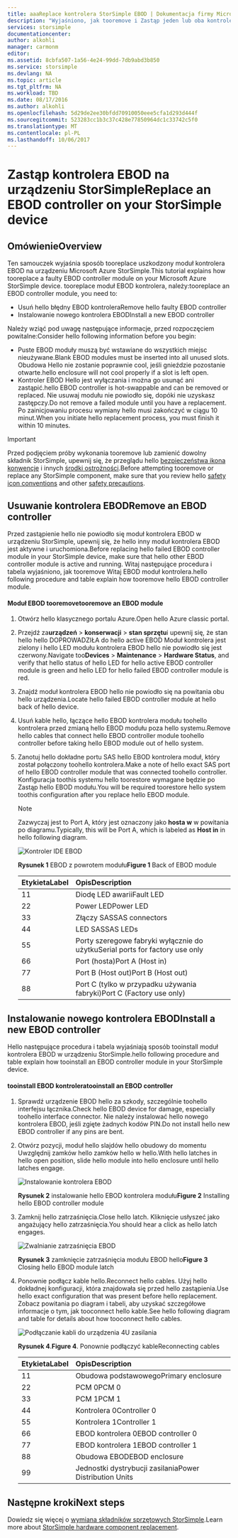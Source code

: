```yaml
---
title: aaaReplace kontrolera StorSimple EBOD | Dokumentacja firmy Microsoft
description: "Wyjaśniono, jak tooremove i Zastąp jeden lub oba kontrolerów EBOD na urządzeniu StorSimple 8600."
services: storsimple
documentationcenter: 
author: alkohli
manager: carmonm
editor: 
ms.assetid: 8cbfa507-1a56-4e24-99dd-7db9abd3b850
ms.service: storsimple
ms.devlang: NA
ms.topic: article
ms.tgt_pltfrm: NA
ms.workload: TBD
ms.date: 08/17/2016
ms.author: alkohli
ms.openlocfilehash: 5d29de2ee30bfdd70910050eee5cfa1d293d444f
ms.sourcegitcommit: 523283cc1b3c37c428e77850964dc1c33742c5f0
ms.translationtype: MT
ms.contentlocale: pl-PL
ms.lasthandoff: 10/06/2017
---
```

# <a name="replace-an-ebod-controller-on-your-storsimple-device"></a><span data-ttu-id="f6472-103">Zastąp kontrolera EBOD na urządzeniu StorSimple</span><span class="sxs-lookup"><span data-stu-id="f6472-103">Replace an EBOD controller on your StorSimple device</span></span>
## <a name="overview"></a><span data-ttu-id="f6472-104">Omówienie</span><span class="sxs-lookup"><span data-stu-id="f6472-104">Overview</span></span>
<span data-ttu-id="f6472-105">Ten samouczek wyjaśnia sposób tooreplace uszkodzony moduł kontrolera EBOD na urządzeniu Microsoft Azure StorSimple.</span><span class="sxs-lookup"><span data-stu-id="f6472-105">This tutorial explains how tooreplace a faulty EBOD controller module on your Microsoft Azure StorSimple device.</span></span> <span data-ttu-id="f6472-106">tooreplace moduł EBOD kontrolera, należy:</span><span class="sxs-lookup"><span data-stu-id="f6472-106">tooreplace an EBOD controller module, you need to:</span></span>

* <span data-ttu-id="f6472-107">Usuń hello błędny EBOD kontrolera</span><span class="sxs-lookup"><span data-stu-id="f6472-107">Remove hello faulty EBOD controller</span></span>
* <span data-ttu-id="f6472-108">Instalowanie nowego kontrolera EBOD</span><span class="sxs-lookup"><span data-stu-id="f6472-108">Install a new EBOD controller</span></span>

<span data-ttu-id="f6472-109">Należy wziąć pod uwagę następujące informacje, przed rozpoczęciem powitalne:</span><span class="sxs-lookup"><span data-stu-id="f6472-109">Consider hello following information before you begin:</span></span>

* <span data-ttu-id="f6472-110">Puste EBOD moduły muszą być wstawiane do wszystkich miejsc nieużywane.</span><span class="sxs-lookup"><span data-stu-id="f6472-110">Blank EBOD modules must be inserted into all unused slots.</span></span> <span data-ttu-id="f6472-111">Obudowa Hello nie zostanie poprawnie cool, jeśli gnieździe pozostanie otwarte.</span><span class="sxs-lookup"><span data-stu-id="f6472-111">hello enclosure will not cool properly if a slot is left open.</span></span>
* <span data-ttu-id="f6472-112">Kontroler EBOD Hello jest wyłączania i można go usunąć ani zastąpić.</span><span class="sxs-lookup"><span data-stu-id="f6472-112">hello EBOD controller is hot-swappable and can be removed or replaced.</span></span> <span data-ttu-id="f6472-113">Nie usuwaj modułu nie powiodło się, dopóki nie uzyskasz zastępczy.</span><span class="sxs-lookup"><span data-stu-id="f6472-113">Do not remove a failed module until you have a replacement.</span></span> <span data-ttu-id="f6472-114">Po zainicjowaniu procesu wymiany hello musi zakończyć w ciągu 10 minut.</span><span class="sxs-lookup"><span data-stu-id="f6472-114">When you initiate hello replacement process, you must finish it within 10 minutes.</span></span>

> [!IMPORTANT]
> <span data-ttu-id="f6472-115">Przed podjęciem próby wykonania tooremove lub zamienić dowolny składnik StorSimple, upewnij się, że przeglądu hello [bezpieczeństwa ikona konwencje](storsimple-safety.md#safety-icon-conventions) i innych [środki ostrożności](storsimple-safety.md).</span><span class="sxs-lookup"><span data-stu-id="f6472-115">Before attempting tooremove or replace any StorSimple component, make sure that you review hello [safety icon conventions](storsimple-safety.md#safety-icon-conventions) and other [safety precautions](storsimple-safety.md).</span></span>
> 
> 

## <a name="remove-an-ebod-controller"></a><span data-ttu-id="f6472-116">Usuwanie kontrolera EBOD</span><span class="sxs-lookup"><span data-stu-id="f6472-116">Remove an EBOD controller</span></span>
<span data-ttu-id="f6472-117">Przed zastąpienie hello nie powiodło się moduł kontrolera EBOD w urządzeniu StorSimple, upewnij się, że hello inny moduł kontrolera EBOD jest aktywne i uruchomiona.</span><span class="sxs-lookup"><span data-stu-id="f6472-117">Before replacing hello failed EBOD controller module in your StorSimple device, make sure that hello other EBOD controller module is active and running.</span></span> <span data-ttu-id="f6472-118">Witaj następujące procedura i tabela wyjaśniono, jak tooremove Witaj EBOD moduł kontrolera.</span><span class="sxs-lookup"><span data-stu-id="f6472-118">hello following procedure and table explain how tooremove hello EBOD controller module.</span></span>

#### <a name="tooremove-an-ebod-module"></a><span data-ttu-id="f6472-119">Moduł EBOD tooremove</span><span class="sxs-lookup"><span data-stu-id="f6472-119">tooremove an EBOD module</span></span>
1. <span data-ttu-id="f6472-120">Otwórz hello klasycznego portalu Azure.</span><span class="sxs-lookup"><span data-stu-id="f6472-120">Open hello Azure classic portal.</span></span>
2. <span data-ttu-id="f6472-121">Przejdź za**urządzeń** > **konserwacji** > **stan sprzętu**i upewnij się, że stan hello hello DOPROWADZIŁA do hello active EBOD Moduł kontrolera jest zielony i hello LED modułu kontrolera EBOD hello nie powiodło się jest czerwony.</span><span class="sxs-lookup"><span data-stu-id="f6472-121">Navigate too**Devices** > **Maintenance** > **Hardware Status**, and verify that hello status of hello LED for hello active EBOD controller module is green and hello LED for hello failed EBOD controller module is red.</span></span>
3. <span data-ttu-id="f6472-122">Znajdź moduł kontrolera EBOD hello nie powiodło się na powitania obu hello urządzenia.</span><span class="sxs-lookup"><span data-stu-id="f6472-122">Locate hello failed EBOD controller module at hello back of hello device.</span></span>
4. <span data-ttu-id="f6472-123">Usuń kable hello, łączące hello EBOD kontrolera modułu toohello kontrolera przed zmianą hello EBOD modułu poza hello systemu.</span><span class="sxs-lookup"><span data-stu-id="f6472-123">Remove hello cables that connect hello EBOD controller module toohello controller before taking hello EBOD module out of hello system.</span></span>
5. <span data-ttu-id="f6472-124">Zanotuj hello dokładne portu SAS hello EBOD kontrolera moduł, który został połączony toohello kontrolera.</span><span class="sxs-lookup"><span data-stu-id="f6472-124">Make a note of hello exact SAS port of hello EBOD controller module that was connected toohello controller.</span></span> <span data-ttu-id="f6472-125">Konfiguracja toothis systemu hello toorestore wymagane będzie po Zastąp hello EBOD modułu.</span><span class="sxs-lookup"><span data-stu-id="f6472-125">You will be required toorestore hello system toothis configuration after you replace hello EBOD module.</span></span> 
   
   > [!NOTE]
   > <span data-ttu-id="f6472-126">Zazwyczaj jest to Port A, który jest oznaczony jako **hosta w** w powitania po diagramu.</span><span class="sxs-lookup"><span data-stu-id="f6472-126">Typically, this will be Port A, which is labeled as **Host in** in hello following diagram.</span></span>
   > 
   > 
   
    ![Kontroler IDE EBOD](./media/storsimple-ebod-controller-replacement/IC741049.png)
   
     <span data-ttu-id="f6472-128">**Rysunek 1** EBOD z powrotem modułu</span><span class="sxs-lookup"><span data-stu-id="f6472-128">**Figure 1** Back of EBOD module</span></span>
   
   | <span data-ttu-id="f6472-129">Etykieta</span><span class="sxs-lookup"><span data-stu-id="f6472-129">Label</span></span> | <span data-ttu-id="f6472-130">Opis</span><span class="sxs-lookup"><span data-stu-id="f6472-130">Description</span></span> |
   |:--- |:--- |
   | <span data-ttu-id="f6472-131">1</span><span class="sxs-lookup"><span data-stu-id="f6472-131">1</span></span> |<span data-ttu-id="f6472-132">Diodę LED awarii</span><span class="sxs-lookup"><span data-stu-id="f6472-132">Fault LED</span></span> |
   | <span data-ttu-id="f6472-133">2</span><span class="sxs-lookup"><span data-stu-id="f6472-133">2</span></span> |<span data-ttu-id="f6472-134">Power LED</span><span class="sxs-lookup"><span data-stu-id="f6472-134">Power LED</span></span> |
   | <span data-ttu-id="f6472-135">3</span><span class="sxs-lookup"><span data-stu-id="f6472-135">3</span></span> |<span data-ttu-id="f6472-136">Złączy SAS</span><span class="sxs-lookup"><span data-stu-id="f6472-136">SAS connectors</span></span> |
   | <span data-ttu-id="f6472-137">4</span><span class="sxs-lookup"><span data-stu-id="f6472-137">4</span></span> |<span data-ttu-id="f6472-138">LED SAS</span><span class="sxs-lookup"><span data-stu-id="f6472-138">SAS LEDs</span></span> |
   | <span data-ttu-id="f6472-139">5</span><span class="sxs-lookup"><span data-stu-id="f6472-139">5</span></span> |<span data-ttu-id="f6472-140">Porty szeregowe fabryki wyłącznie do użytku</span><span class="sxs-lookup"><span data-stu-id="f6472-140">Serial ports for factory use only</span></span> |
   | <span data-ttu-id="f6472-141">6</span><span class="sxs-lookup"><span data-stu-id="f6472-141">6</span></span> |<span data-ttu-id="f6472-142">Port (hosta)</span><span class="sxs-lookup"><span data-stu-id="f6472-142">Port A (Host in)</span></span> |
   | <span data-ttu-id="f6472-143">7</span><span class="sxs-lookup"><span data-stu-id="f6472-143">7</span></span> |<span data-ttu-id="f6472-144">Port B (Host out)</span><span class="sxs-lookup"><span data-stu-id="f6472-144">Port B (Host out)</span></span> |
   | <span data-ttu-id="f6472-145">8</span><span class="sxs-lookup"><span data-stu-id="f6472-145">8</span></span> |<span data-ttu-id="f6472-146">Port C (tylko w przypadku używania fabryki)</span><span class="sxs-lookup"><span data-stu-id="f6472-146">Port C (Factory use only)</span></span> |

## <a name="install-a-new-ebod-controller"></a><span data-ttu-id="f6472-147">Instalowanie nowego kontrolera EBOD</span><span class="sxs-lookup"><span data-stu-id="f6472-147">Install a new EBOD controller</span></span>
<span data-ttu-id="f6472-148">Hello następujące procedura i tabela wyjaśniają sposób tooinstall moduł kontrolera EBOD w urządzeniu StorSimple.</span><span class="sxs-lookup"><span data-stu-id="f6472-148">hello following procedure and table explain how tooinstall an EBOD controller module in your StorSimple device.</span></span>

#### <a name="tooinstall-an-ebod-controller"></a><span data-ttu-id="f6472-149">tooinstall EBOD kontrolera</span><span class="sxs-lookup"><span data-stu-id="f6472-149">tooinstall an EBOD controller</span></span>
1. <span data-ttu-id="f6472-150">Sprawdź urządzenie EBOD hello za szkody, szczególnie toohello interfejsu łącznika.</span><span class="sxs-lookup"><span data-stu-id="f6472-150">Check hello EBOD device for damage, especially toohello interface connector.</span></span> <span data-ttu-id="f6472-151">Nie należy instalować hello nowego kontrolera EBOD, jeśli zgięte żadnych kodów PIN.</span><span class="sxs-lookup"><span data-stu-id="f6472-151">Do not install hello new EBOD controller if any pins are bent.</span></span>
2. <span data-ttu-id="f6472-152">Otwórz pozycji, moduł hello slajdów hello obudowy do momentu Uwzględnij zamków hello zamków hello w hello.</span><span class="sxs-lookup"><span data-stu-id="f6472-152">With hello latches in hello open position, slide hello module into hello enclosure until hello latches engage.</span></span>
   
    ![Instalowanie kontrolera EBOD](./media/storsimple-ebod-controller-replacement/IC741050.png)
   
    <span data-ttu-id="f6472-154">**Rysunek 2** instalowanie hello EBOD kontrolera modułu</span><span class="sxs-lookup"><span data-stu-id="f6472-154">**Figure 2**  Installing hello EBOD controller module</span></span>
3. <span data-ttu-id="f6472-155">Zamknij hello zatrzaśnięcia.</span><span class="sxs-lookup"><span data-stu-id="f6472-155">Close hello latch.</span></span> <span data-ttu-id="f6472-156">Kliknięcie usłyszeć jako angażujący hello zatrzaśnięcia.</span><span class="sxs-lookup"><span data-stu-id="f6472-156">You should hear a click as hello latch engages.</span></span>
   
    ![Zwalnianie zatrzaśnięcia EBOD](./media/storsimple-ebod-controller-replacement/IC741047.png)
   
    <span data-ttu-id="f6472-158">**Rysunek 3** zamknięcie zatrzaśnięcia modułu EBOD hello</span><span class="sxs-lookup"><span data-stu-id="f6472-158">**Figure 3**  Closing hello EBOD module latch</span></span>
4. <span data-ttu-id="f6472-159">Ponownie podłącz kable hello.</span><span class="sxs-lookup"><span data-stu-id="f6472-159">Reconnect hello cables.</span></span> <span data-ttu-id="f6472-160">Użyj hello dokładnej konfiguracji, która znajdowała się przed hello zastąpienia.</span><span class="sxs-lookup"><span data-stu-id="f6472-160">Use hello exact configuration that was present before hello replacement.</span></span> <span data-ttu-id="f6472-161">Zobacz powitania po diagram i tabeli, aby uzyskać szczegółowe informacje o tym, jak tooconnect hello kable.</span><span class="sxs-lookup"><span data-stu-id="f6472-161">See hello following diagram and table for details about how tooconnect hello cables.</span></span>
   
    ![Podłączanie kabli do urządzenia 4U zasilania](./media/storsimple-ebod-controller-replacement/IC770723.png)
   
    <span data-ttu-id="f6472-163">**Rysunek 4**.</span><span class="sxs-lookup"><span data-stu-id="f6472-163">**Figure 4**.</span></span> <span data-ttu-id="f6472-164">Ponownie podłączyć kable</span><span class="sxs-lookup"><span data-stu-id="f6472-164">Reconnecting cables</span></span>
   
   | <span data-ttu-id="f6472-165">Etykieta</span><span class="sxs-lookup"><span data-stu-id="f6472-165">Label</span></span> | <span data-ttu-id="f6472-166">Opis</span><span class="sxs-lookup"><span data-stu-id="f6472-166">Description</span></span> |
   |:--- |:--- |
   | <span data-ttu-id="f6472-167">1</span><span class="sxs-lookup"><span data-stu-id="f6472-167">1</span></span> |<span data-ttu-id="f6472-168">Obudowa podstawowego</span><span class="sxs-lookup"><span data-stu-id="f6472-168">Primary enclosure</span></span> |
   | <span data-ttu-id="f6472-169">2</span><span class="sxs-lookup"><span data-stu-id="f6472-169">2</span></span> |<span data-ttu-id="f6472-170">PCM 0</span><span class="sxs-lookup"><span data-stu-id="f6472-170">PCM 0</span></span> |
   | <span data-ttu-id="f6472-171">3</span><span class="sxs-lookup"><span data-stu-id="f6472-171">3</span></span> |<span data-ttu-id="f6472-172">PCM 1</span><span class="sxs-lookup"><span data-stu-id="f6472-172">PCM 1</span></span> |
   | <span data-ttu-id="f6472-173">4</span><span class="sxs-lookup"><span data-stu-id="f6472-173">4</span></span> |<span data-ttu-id="f6472-174">Kontrolera 0</span><span class="sxs-lookup"><span data-stu-id="f6472-174">Controller 0</span></span> |
   | <span data-ttu-id="f6472-175">5</span><span class="sxs-lookup"><span data-stu-id="f6472-175">5</span></span> |<span data-ttu-id="f6472-176">Kontrolera 1</span><span class="sxs-lookup"><span data-stu-id="f6472-176">Controller 1</span></span> |
   | <span data-ttu-id="f6472-177">6</span><span class="sxs-lookup"><span data-stu-id="f6472-177">6</span></span> |<span data-ttu-id="f6472-178">EBOD kontrolera 0</span><span class="sxs-lookup"><span data-stu-id="f6472-178">EBOD controller 0</span></span> |
   | <span data-ttu-id="f6472-179">7</span><span class="sxs-lookup"><span data-stu-id="f6472-179">7</span></span> |<span data-ttu-id="f6472-180">EBOD kontrolera 1</span><span class="sxs-lookup"><span data-stu-id="f6472-180">EBOD controller 1</span></span> |
   | <span data-ttu-id="f6472-181">8</span><span class="sxs-lookup"><span data-stu-id="f6472-181">8</span></span> |<span data-ttu-id="f6472-182">Obudowa EBOD</span><span class="sxs-lookup"><span data-stu-id="f6472-182">EBOD enclosure</span></span> |
   | <span data-ttu-id="f6472-183">9</span><span class="sxs-lookup"><span data-stu-id="f6472-183">9</span></span> |<span data-ttu-id="f6472-184">Jednostki dystrybucji zasilania</span><span class="sxs-lookup"><span data-stu-id="f6472-184">Power Distribution Units</span></span> |

## <a name="next-steps"></a><span data-ttu-id="f6472-185">Następne kroki</span><span class="sxs-lookup"><span data-stu-id="f6472-185">Next steps</span></span>
<span data-ttu-id="f6472-186">Dowiedz się więcej o [wymiana składników sprzętowych StorSimple](storsimple-hardware-component-replacement.md).</span><span class="sxs-lookup"><span data-stu-id="f6472-186">Learn more about [StorSimple hardware component replacement](storsimple-hardware-component-replacement.md).</span></span>

